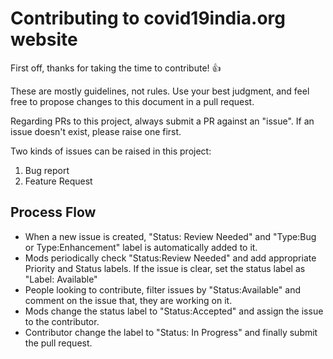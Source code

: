 # Contributing to covid19india.org website

First off, thanks for taking the time to contribute! :+1:

These are mostly guidelines, not rules. Use your best judgment, and feel free to propose changes to this document in a pull request.


Regarding PRs to this project, always submit a PR against an "issue". If an issue doesn't exist, please raise one first.


Two kinds of issues can be raised in this project:

1. Bug report
2. Feature Request


## Process Flow

* When a new issue is created, "Status: Review Needed" and "Type:Bug or Type:Enhancement" label is automatically added to it.
* Mods periodically check "Status:Review Needed" and add appropriate Priority and Status labels. If the issue is clear, set the status label as "Label: Available"
* People looking to contribute, filter issues by "Status:Available" and comment on the issue that, they are working on it.
* Mods change the status label to "Status:Accepted" and assign the issue to the contributor.
* Contributor change the label to "Status: In Progress" and finally submit the pull request.
